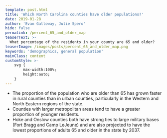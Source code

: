 ```yaml
---
template: post.html
title: 'Which North Carolina counties have older populations?'
date: 2019-01-28
author: 'Evan Galloway, Julie Spero'
hide: false
permalink: /percent_65_and_older_map
teaserText: >-
  What percentage of the residents in your county are 65 and older?
teaserImage: /images/posts/percent_65_and_older_map.png
keywords: 'demographics, general population'
mainClass: content
customStyle: >- 
    svg {
        max-width:100%;
        height:auto;
    }
---
```

<ul>
<li>The proportion of the population who are older than 65 has grown faster in rural counties than in urban counties, particularly in the Western and North Eastern regions of the state.</li>

<li>Counties with larger metropolitan areas tend to have a greater proportion of younger residents.</li>

<li>Hoke and Onslow counties both have strong ties to large military bases (Fort Bragg and Camp LeJeune) and are also projected to have the lowest proportions of adults 65 and older in the state by 2037.</li>
</ul>
<div id='map'></div>
<div id='viewof-year'></div>

<script type="module">
  // Load the Observable runtime and inspector.
  import {Runtime, Inspector} from "https://unpkg.com/@observablehq/notebook-runtime?module";

  import notebook from "https://api.observablehq.com/@gallowayevan/percent-65-and-older-north-carolina.js";


  const renders = {
    "viewof year": "#viewof-year",
    "map": "#map",
  };

  for (let i in renders)
    renders[i] = document.querySelector(renders[i]);

  Runtime.load(notebook, (variable) => {
    if (renders[variable.name]){
      return new Inspector(renders[variable.name]);
    } else {return true;}
  });

</script>
